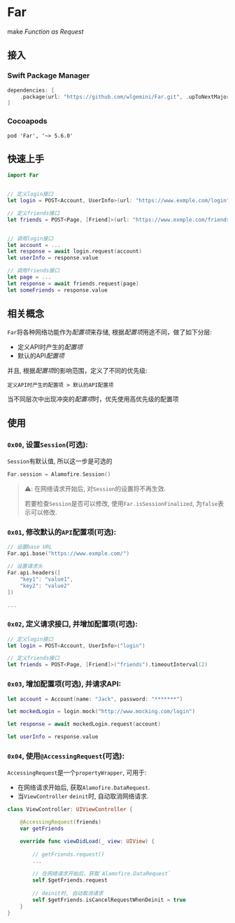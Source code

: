 # Far

make *Function as Request*

## 接入

### Swift Package Manager

```swift
dependencies: [
    .package(url: "https://github.com/wlgemini/Far.git", .upToNextMajor(from: "5.6.0"))
]
```

### Cocoapods

```
pod 'Far', '~> 5.6.0'
```

## 快速上手

```swift
import Far


// 定义login接口
let login = POST<Account, UserInfo>(url: "https://www.exmple.com/login")

// 定义friends接口
let friends = POST<Page, [Friend]>(url: "https://www.exmple.com/friends")


// 调用login接口
let account = ...
let response = await login.request(account)
let userInfo = response.value

// 调用friends接口
let page = ...
let response = await friends.request(page)
let someFriends = response.value
```

## 相关概念

`Far`将各种网络功能作为*配置项*来存储, 根据*配置项*用途不同，做了如下分层:

- 定义API时产生的*配置项*
- 默认的API*配置项*

并且, 根据*配置项*的影响范围，定义了不同的优先级:

`定义API时产生的配置项 > 默认的API配置项`

当不同层次中出现冲突的*配置项*时，优先使用高优先级的配置项

## 使用

### `0x00`, 设置`Session`(可选):

`Session`有默认值, 所以这一步是可选的

```swift
Far.session = Alamofire.Session()
```

> ⚠️: 在网络请求开始后, 对`Session`的设置将不再生效.
> 
> 若要检查`Session`是否可以修改, 使用`Far.isSessionFinalized`, 为`false`表示可以修改.

### `0x01`, 修改默认的`API`配置项(可选):

```swift
// 设置base URL
Far.api.base("https://www.exmple.com/")

// 设置请求头
Far.api.headers([
    "key1": "value1",
    "key2": "value2"
]) 

... 
```

### `0x02`, 定义请求接口, 并增加配置项(可选):

```swift
// 定义login接口
let login = POST<Account, UserInfo>("login")

// 定义friends接口
let friends = POST<Page, [Friend]>("friends").timeoutInterval(2)
```

### `0x03`, 增加配置项(可选), 并请求API:

```swift
let account = Account(name: "Jack", password: "*******")

let mockedLogin = login.mock("http://www.mocking.com/login")

let response = await mockedLogin.request(account)

let userInfo = response.value
```

### `0x04`, 使用`@AccessingRequest`(可选):

`AccessingRequest`是一个`propertyWrapper`, 可用于:

- 在网络请求开始后, 获取`Alamofire.DataRequest`.
- 当`ViewController` `deinit`时, 自动取消网络请求.

```swift
class ViewController: UIViewController {

    @AccessingRequest(friends)
    var getFriends

    override func viewDidLoad(_ view: UIView) {
    
        // getFriends.request()
        ...
        
        // 在网络请求开始后，获取`Alamofire.DataRequest`
        self.$getFriends.request
        
        // deinit时, 自动取消请求
        self.$getFriends.isCancelRequestWhenDeinit = true
    }
}
```
